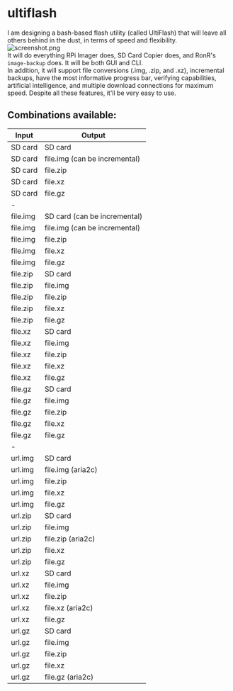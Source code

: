 # ultiflash

I am designing a bash-based flash utility (called UltiFlash) that will leave all others behind in the dust, in terms of speed and flexibility.  
![screenshot.png](https://cdn.discordapp.com/attachments/752577535375704224/817546525302587402/2021-03-05-174312_1920x1080_scrot.png)  
It will do everything RPi Imager does, SD Card Copier does, and RonR's `image-backup` does. It will be both GUI and CLI.  
In addition, it will support file conversions (.img, .zip, and .xz), incremental backups, have the most informative progress bar, verifying capabilities, artificial intelligence, and multiple download connections for maximum speed. Despite all these features, it'll be very easy to use.

## Combinations available:

Input|Output
--- | --- 
SD card|SD card
SD card|file.img (can be incremental)
SD card|file.zip
SD card|file.xz
SD card|file.gz
-|
file.img|SD card (can be incremental)
file.img|file.img (can be incremental)
file.img|file.zip
file.img|file.xz
file.img|file.gz
file.zip|SD card
file.zip|file.img
file.zip|file.zip
file.zip|file.xz
file.zip|file.gz
file.xz|SD card
file.xz|file.img
file.xz|file.zip
file.xz|file.xz
file.xz|file.gz
file.gz|SD card
file.gz|file.img
file.gz|file.zip
file.gz|file.xz
file.gz|file.gz
-|
url.img|SD card
url.img|file.img (aria2c)
url.img|file.zip
url.img|file.xz
url.img|file.gz
url.zip|SD card
url.zip|file.img
url.zip|file.zip (aria2c)
url.zip|file.xz
url.zip|file.gz
url.xz|SD card
url.xz|file.img
url.xz|file.zip
url.xz|file.xz (aria2c)
url.xz|file.gz
url.gz|SD card
url.gz|file.img
url.gz|file.zip
url.gz|file.xz
url.gz|file.gz (aria2c)
